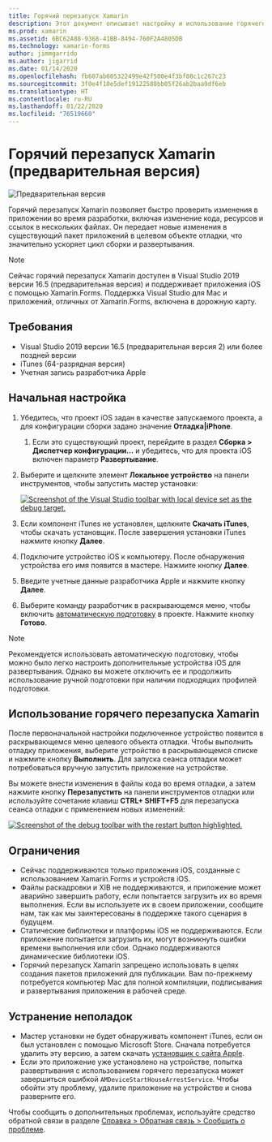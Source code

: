```yaml
---
title: Горячий перезапуск Xamarin
description: Этот документ описывает настройку и использование горячего перезапуска Xamarin для отладки приложения iOS.
ms.prod: xamarin
ms.assetid: 6BC62A88-9368-41BB-8494-760F2A4805DB
ms.technology: xamarin-forms
author: jimmgarrido
ms.author: jigarrid
ms.date: 01/14/2020
ms.openlocfilehash: fb607ab605322499e42f500e4f3bf08c1c267c23
ms.sourcegitcommit: 3f0e4f10e5def19122588bb05f26ab2baa9df6eb
ms.translationtype: HT
ms.contentlocale: ru-RU
ms.lasthandoff: 01/22/2020
ms.locfileid: "76519660"
---
```

# <a name="xamarin-hot-restart-preview"></a>Горячий перезапуск Xamarin (предварительная версия)

![Предварительная версия](~/media/shared/preview.png)

Горячий перезапуск Xamarin позволяет быстро проверить изменения в приложении во время разработки, включая изменение кода, ресурсов и ссылок в нескольких файлах. Он передает новые изменения в существующий пакет приложений в целевом объекте отладки, что значительно ускоряет цикл сборки и развертывания.

> [!NOTE]
> Сейчас горячий перезапуск Xamarin доступен в Visual Studio 2019 версии 16.5 (предварительная версия) и поддерживает приложения iOS с помощью Xamarin.Forms. Поддержка Visual Studio для Mac и приложений, отличных от Xamarin.Forms, включена в дорожную карту.

## <a name="requirements"></a>Требования

- Visual Studio 2019 версии 16.5 (предварительная версия 2) или более поздней версии
- iTunes (64-разрядная версия)
- Учетная запись разработчика Apple


## <a name="initial-setup"></a>Начальная настройка

1. Убедитесь, что проект iOS задан в качестве запускаемого проекта, а для конфигурации сборки задано значение **Отладка|iPhone**.

   1. Если это существующий проект, перейдите в раздел **Сборка > Диспетчер конфигурации...** и убедитесь, что для проекта iOS включен параметр **Развертывание**.

2. Выберите и щелкните элемент **Локальное устройство** на панели инструментов, чтобы запустить мастер установки:

    [![](hot-restart-images/toolbar.png "Screenshot of the Visual Studio toolbar with local device set as the debug target.")](hot-restart-images/toolbar.png)

3. Если компонент iTunes не установлен, щелкните **Скачать iTunes**, чтобы скачать установщик. После завершения установки iTunes нажмите кнопку **Далее**.

4. Подключите устройство iOS к компьютеру. После обнаружения устройства его имя появится в мастере. Нажмите кнопку **Далее**.

5. Введите учетные данные разработчика Apple и нажмите кнопку **Далее**.

6. Выберите команду разработчик в раскрывающемся меню, чтобы включить [автоматическую подготовку](~/ios/get-started/installation/device-provisioning/automatic-provisioning.md) в проекте. Нажмите кнопку **Готово**.

> [!NOTE]
> Рекомендуется использовать автоматическую подготовку, чтобы можно было легко настроить дополнительные устройства iOS для развертывания. Однако вы можете отключить ее и продолжить использование ручной подготовки при наличии подходящих профилей подготовки.

## <a name="use-xamarin-hot-restart"></a>Использование горячего перезапуска Xamarin
После первоначальной настройки подключенное устройство появится в раскрывающемся меню целевого объекта отладки. Чтобы выполнить отладку приложения, выберите устройство в раскрывающемся списке и нажмите кнопку **Выполнить**. Для запуска сеанса отладки может потребоваться вручную запустить приложение на устройстве.

Вы можете внести изменения в файлы кода во время отладки, а затем нажмите кнопку **Перезапустить** на панели инструментов отладки или используйте сочетание клавиш **CTRL+ SHIFT+F5** для перезапуска сеанса отладки с применением новых изменений:

[![](hot-restart-images/restart.png "Screenshot of the debug toolbar with the restart button highlighted.")](hot-restart-images/toolbar.png)

## <a name="limitations"></a>Ограничения
- Сейчас поддерживаются только приложения iOS, созданные с использованием Xamarin.Forms и устройств iOS.
- Файлы раскадровки и XIB не поддерживаются, и приложение может аварийно завершить работу, если попытается загрузить их во время выполнения. Если вы используете их в своем приложении, сообщите нам, так как мы заинтересованы в поддержке такого сценария в будущем.
- Статические библиотеки и платформы iOS не поддерживаются. Если приложение попытается загрузить их, могут возникнуть ошибки времени выполнения или сбои. Однако поддерживаются динамические библиотеки iOS.
- Горячий перезапуск Xamarin запрещено использовать в целях создания пакетов приложений для публикации. Вам по-прежнему потребуется компьютер Mac для полной компиляции, подписывания и развертывания приложения в рабочей среде.

## <a name="troubleshoot"></a>Устранение неполадок
- Мастер установки не будет обнаруживать компонент iTunes, если он был установлен с помощью Microsoft Store. Сначала потребуется удалить эту версию, а затем скачать [установщик с сайта Apple](https://go.microsoft.com/fwlink/?linkid=2101014).
- Если это приложение уже установлено на устройстве, попытка развертывания с использованием горячего перезапуска может завершиться ошибкой `AMDeviceStartHouseArrestService`. Чтобы обойти эту проблему, удалите приложение на устройстве и снова разверните его.

Чтобы сообщить о дополнительных проблемах, используйте средство обратной связи в разделе [Справка > Обратная связь > Сообщить о проблеме](/visualstudio/ide/feedback-options?view=vs-2019#report-a-problem).
